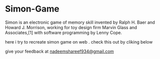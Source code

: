 # Simon-Game

Simon is an electronic game of memory skill invented by Ralph H. Baer and Howard J. Morrison, working for toy design firm Marvin Glass and Associates,[1] with software programming by Lenny Cope.

here i try to recreate simon game on web .
check this out by cliking below


give your feedback at nadeemshareef934@gmail.com
